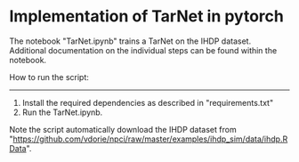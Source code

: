 # Implementation of TarNet in pytorch 

The notebook "TarNet.ipynb" trains a TarNet on the IHDP dataset. Additional documentation on the individual steps can be found within the notebook. 

How to run the script: 
*************************

1) Install the required dependencies as described in "requirements.txt"
2) Run the TarNet.ipynb. 

Note the script automatically download the IHDP dataset from "https://github.com/vdorie/npci/raw/master/examples/ihdp_sim/data/ihdp.RData". 
